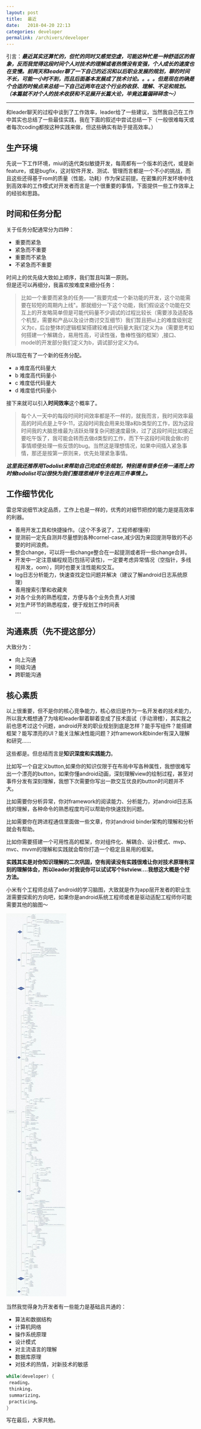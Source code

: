```yaml
---
layout: post
title:  最近
date:   2018-04-20 22:13    
categories: developer
permalink: /archivers/developer
---
```

引言：***最近其实还算忙的，但忙的同时又感觉空虚，可能这种忙是一种舒适区的假象，反而我觉得这段时间个人对技术的理解或者热情没有变强，个人成长的速度也在变慢。前两天和leader聊了一下自己的近况和以后职业发展的规划，聊的时间不长，可能一小时不到，而且后面基本发展成了技术讨论。。。。但是现在的确是个合适的时候点来总结一下自己近两年在这个行业的收获、理解、不足和规划。（本篇就不对个人的技术收获和不足展开长篇大论，毕竟这篇偏碎碎念～）***   

--------  
和leader聊天的过程中谈到了工作效率，leader给了一些建议，当然我自己在工作中其实也总结了一些最佳实践，我在下面的叙述中尝试总结一下（一般很难每天或者每次coding都按这种实践来做，但这些确实有助于提高效率。）
## 生产环境   
先说一下工作环境，miui的迭代类似敏捷开发，每周都有一个版本的迭代，或是新feature，或是bugfix，这对软件开发、测试、管理而言都是一个不小的挑战，而且这些还得基于rom的质量（性能，功耗）作为保证前提。在密集的开发环境中找到高效率的工作模式对开发者而言是一个很重要的事情，下面提供一些工作效率上的经验和思路。    
## 时间和任务分配     
关于任务分配通常分为四种：   
   
- 重要而紧急  
- 紧急而不重要  
- 重要而不紧急  
- 不紧急而不重要  

时间上的优先级大致如上顺序，我们暂且叫第一原则。  
但是还可以再细分，我喜欢按难度来细分任务：
> 比如一个重要而紧急的任务——"我要完成一个新功能的开发，这个功能需要在较短的周期内上线"。那就细分一下这个功能，我们假设这个功能在交互上的开发略简单但是可能代码量不少调试的过程比较长（需要涉及适配各个机型，需要和产品以及设计商讨交互细节）我们暂且把ui上的难度级别定义为c，后台整体的逻辑框架搭建较难且代码量大我们定义为a（需要思考如何搭建一个解耦合，易用性高，可读性强，鲁棒性强的框架）,接口、model的开发部分我们定义为b，调试部分定义为d。

所以现在有了一个新的任务分配。

- a 难度高代码量大
- b 难度高代码量小
- c 难度低代码量大
- d 难度低代码量小   

接下来就可以引入**时间效率**这个概率了。
> 每个人一天中的每段时间时间效率都是不一样的，就我而言，我时间效率最高的时间点是上午9-11，这段时间我会用来处理a和b类型的工作，因为这段时间我的大脑思维最为活跃处理复杂问题速度最快，过了这段时间比如接近要吃午饭了，我可能会转而去做d类型的工作，而下午这段时间我会做c的事情顺便处理一些反馈的bug。当然这是理想情况，如果中间插入紧急事情，那还是按第一原则来，优先处理紧急事情。 

***这里我还推荐用Todolist来帮助自己完成任务规划，特别是有很多任务一涌而上的时候todolist可以很快为我们整理思绪并专注在两三件事情上。***   
## 工作细节优化     
雷总常说细节决定品质，工作上也是一样的，优秀的对细节把控的能力是提高效率的利器。  

- 善用开发工具和快捷操作。（这个不多说了，工程师都懂得）
- 提测前一定先自测并尽量想到各种cornel-case,减少因为来回提测导致的不必要的时间浪费。
- 整合change，可以将一些change整合在一起提测或者将一些change合并。
- 开发中一定注意编程规范(包括可读性)，一定要考虑异常情况（空指针，多线程并发，oom），同时也要关注性能和交互。
- log日志分析能力，快速查找定位问题并解决（建议了解android日志系统原理）
- 善用搜索引擎和收藏夹
- 对各个业务的熟悉程度，方便与各个业务负责人对接
- 对生产环节的熟悉程度，便于规划工作时间表   
....
    
## 沟通素质（先不提这部分）  
大致分为：   
  
- 向上沟通 
- 同级沟通 
- 跨职能沟通   

## 核心素质 

以上很重要，但不是你的核心竞争能力，核心依旧是作为一名开发者的技术能力，所以我大概想通了为啥和leader聊着聊着变成了技术面试（手动滑稽），其实我之前也思考过这个问题，android开发的职业规划到底是怎样？能手写组件？能搭建框架？能写漂亮的UI？能关注解决性能问题？对framework和binder有深入理解和研究......    

这些都是。但总结而言是**知识深度和实践能力**。   
>
比如写一个自定义button,如果你的知识仅限于在布局中写各种属性，我想很难写出一个漂亮的button，如果你懂android动画，深刻理解view的绘制过程，甚至对事件分发有深刻理解，我想下次需要你写出一款交互优良的button时问题并不大。
>
比如需要你分析异常，你对framework的阅读能力、分析能力，对android日志系统的理解，各种命令的熟悉程度均可以帮助你快速找到问题。
>
比如需要你在跨进程通信里面做一些文章，你对android binder架构的理解和分析就会有帮助。
>
比如你需要搭建一个可用性高的框架，你对组件化、解耦合、设计模式、mvp、mvc、mvvm的理解和实践就会帮你打造一个稳定且易用的框架。

**实践其实是对你知识理解的二次巩固，空有阅读没有实践很难让你对技术原理有深刻的理解体会，所以leader对我说你可以试试写个listview....我想这大概是个好方法。**

小米有个工程师总结了android的学习脑图，大致就是作为app层开发者的职业生涯需要探索的方向吧，如果你是android系统工程师或者是驱动适配工程师你可能需要其他的脑图～   

![android学习脑图](https://github.com/zhangxiang2014/zhangxiang2014.github.io/blob/master/_posts/android%E8%84%91%E5%9B%BE.jpg?raw=true)

当然我觉得身为开发者有一些能力是基础且共通的：   

- 算法和数据结构
- 计算机网络
- 操作系统原理
- 设计模式
- 对主流语言的理解
- 数据库原理
- 对技术的热情，对新技术的敏感

```java
while(developer) {
 reading，
 thinking，    
 summarizing，    
 practicing。
}
```  
写在最后，大家共勉。




